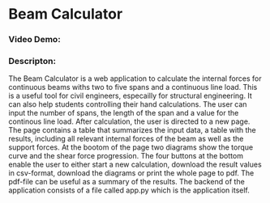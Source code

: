 # Beam Calculator
### Video Demo:
### Descripton: 
The Beam Calculator is a web application to calculate the internal forces for continuous beams withs two to five spans and a continuous line load. This is a useful tool for civil engineers, especailly for structural engineering. It can also help students controlling their hand calculations. 
The user can input the number of spans, the length of the span and a value for the continous line load. After calculation, the user is directed to a new page. The page contains a table that summarizes the input data, a table with the results, including all relevant internal forces of the beam as well as the support forces. At the bootom of the page two diagrams show the torque curve and the shear force progression. 
The four buttons at the bottom enable the user to either start a new calculation, download the result values in csv-format, download the diagrams or print the whole page to pdf. The pdf-file can be useful as a summary of the results.
The backend of the application consists of a file called app.py which is the application itself. 